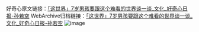 好奇心原文链接：[「这世界」7岁男孩要跟这个难看的世界谈一谈_文化_好奇心日报-孙若空](https://www.qdaily.com/articles/2079.html)
WebArchive归档链接：[「这世界」7岁男孩要跟这个难看的世界谈一谈_文化_好奇心日报-孙若空](http://web.archive.org/web/20190623150823/https://www.qdaily.com/articles/2079.html)
![image](http://ww3.sinaimg.cn/large/007d5XDpgy1g3vbvl93fqj30u03hv7wh)